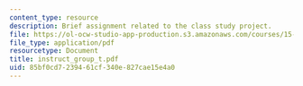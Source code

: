 ```yaml
---
content_type: resource
description: Brief assignment related to the class study project.
file: https://ol-ocw-studio-app-production.s3.amazonaws.com/courses/15-301-managerial-psychology-laboratory-fall-2004/85bf0cd7239461cf340e827cae15e4a0_instruct_group_t.pdf
file_type: application/pdf
resourcetype: Document
title: instruct_group_t.pdf
uid: 85bf0cd7-2394-61cf-340e-827cae15e4a0
---
```

